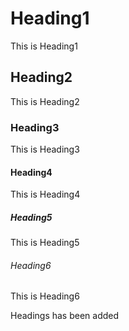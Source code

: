 # Heading1
This is Heading1
## Heading2
This is Heading2
### Heading3
This is Heading3
#### Heading4
This is Heading4
##### Heading5
This is Heading5
###### Heading6
This is Heading6


Headings has been added
